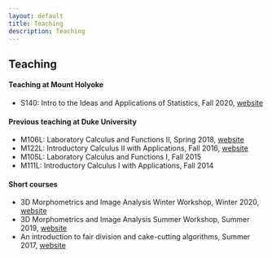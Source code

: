 ```yaml
---
layout: default
title: Teaching
description: Teaching
---
```

## Teaching

#### Teaching at Mount Holyoke

* S140: Intro to the Ideas and Applications of Statistics, Fall 2020, [website](https://sshanshans.github.io/stat140/)

#### Previous teaching at Duke University

* M106L: Laboratory Calculus and Functions II, Spring 2018, [website](/math106/index.html)
* M122L:  Introductory Calculus II with Applications, Fall 2016, [website](/calculus2/index.html)
* M105L: Laboratory Calculus and Functions I, Fall 2015
* M111L:  Introductory Calculus I with Applications, Fall 2014


#### Short courses

* 3D Morphometrics and Image Analysis Winter Workshop, Winter 2020, [website](https://slicermorph.github.io/2020_Winter_Workshop/)
* 3D Morphometrics and Image Analysis Summer Workshop, Summer 2019, [website](https://slicermorph.github.io/2019_Summer_Workshop/)
* An introduction to fair division and cake-cutting algorithms, Summer 2017, [website](/swim.html)



<br/>
<br/>
<br/>
<br/>
<br/>
